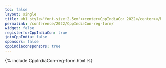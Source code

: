 ```yaml
---
toc: false
layout: single
title: <h1 style="font-size:2.5em"><center>CppIndiaCon 2022</center></h1><center><p style="font-size:0.75em">The C++ festival of India</p><center><p style="font-size:1.5em">Registration Form
permalink: /conference/2022/CppIndiaCon-reg-form/
widget: false
registerforCppIndiaCon: true
joinCppIndia: false
sponsors: false
cppindiaconsponsors: true
---
```


{% include CppIndiaCon-reg-form.html %}

<pre>















</pre>